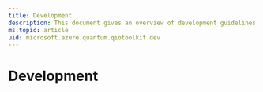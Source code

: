 ```yaml
---
title: Development
description: This document gives an overview of development guidelines for qiotoolkit
ms.topic: article
uid: microsoft.azure.quantum.qiotoolkit.dev
---
```


# Development

